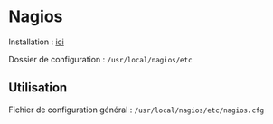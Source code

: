 # Nagios 

Installation : [ici](https://leblogdolivyeahh.wordpress.com/2020/07/29/debian-10-installation-de-nagios/)


Dossier de configuration : `/usr/local/nagios/etc`
## Utilisation

Fichier de configuration général : `/usr/local/nagios/etc/nagios.cfg`

